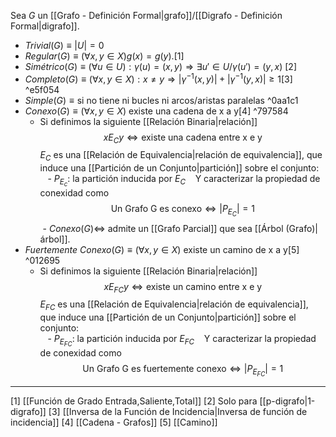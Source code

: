 Sea $G$ un [[Grafo - Definición Formal|grafo]]/[[Digrafo - Definición Formal|digrafo]]. 
- $Trivial(G)≡|U|=0$ 
- $Regular(G) ≡ (∀x,y∈X) g(x)=g(y)$.[1] 
- $Simétrico(G) ≡ (∀u∈U):γ(u)=(x,y) ⇒ ∃u'∈U/γ(u')=(y,x)$ [2]
- $Completo(G)≡(∀x,y∈X):x≠y⇒|γ^{-1}(x,y)|+|γ^{-1}(y,x)|≥1$[3] ^e5f054
- $Simple(G)≡\text{si no tiene ni bucles ni arcos/aristas paralelas}$ ^0aa1c1
- $Conexo(G)≡ (∀x,y∈X) \text{ existe una cadena de x a y}$[4] ^797584
	- Si definimos la siguiente [[Relación Binaria|relación]] $$xE_Cy ⇔ \text{existe una cadena entre x e y }$$
		$E_C$ es una [[Relación de Equivalencia|relación de equivalencia]], que induce una [[Partición de un Conjunto|partición]] sobre el conjunto:  
		   - $P_{E_c}$: la partición inducida por $E_C$
	   Y caracterizar la propiedad de conexidad como $$\text{Un Grafo G es conexo} ⇔ |P_{E_C}|=1$$
	 - $Conexo(G)⇔$ admite un [[Grafo Parcial]] que sea [[Árbol (Grafo)|árbol]].
- $Fuertemente\ Conexo(G)≡ (∀x,y∈X) \text{ existe un camino de x a y}$[5] ^012695
	-  Si definimos la siguiente [[Relación Binaria|relación]] $$xE_{FC}y ⇔ \text{existe un camino entre x e y }$$
		$E_{FC}$ es una [[Relación de Equivalencia|relación de equivalencia]], que induce una [[Partición de un Conjunto|partición]] sobre el conjunto:  
		   - $P_{E_{FC}}$: la partición inducida por $E_{FC}$
	   Y caracterizar la propiedad de conexidad como $$\text{Un Grafo G es fuertemente conexo} ⇔ |P_{E_{FC}}|=1$$
***
[1]  [[Función de Grado Entrada,Saliente,Total]]
[2] Solo para [[p-digrafo|1-digrafo]]
[3]  [[Inversa de la Función de Incidencia|Inversa de función de incidencia]]
[4]  [[Cadena - Grafos]]
[5]  [[Camino]]
